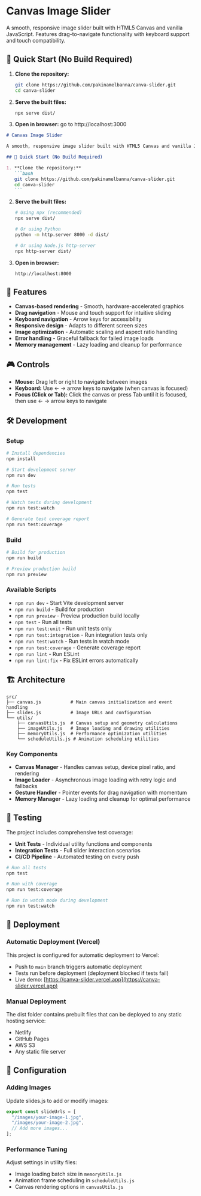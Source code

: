 # Canvas Image Slider

A smooth, responsive image slider built with HTML5 Canvas and vanilla JavaScript. Features drag-to-navigate functionality with keyboard support and touch compatibility.

## 🚀 Quick Start (No Build Required)

1. **Clone the repository:**
   ```bash
   git clone https://github.com/pakinamelbanna/canva-slider.git
   cd canva-slider
   ```
2. **Serve the built files:**

   ```bash
   npx serve dist/
   ```

3. **Open in browser:**
   go to http://localhost:3000

````markdown
# Canvas Image Slider

A smooth, responsive image slider built with HTML5 Canvas and vanilla JavaScript. Features drag-to-navigate functionality with keyboard support and touch compatibility.

## 🚀 Quick Start (No Build Required)

1. **Clone the repository:**
   ```bash
   git clone https://github.com/pakinamelbanna/canva-slider.git
   cd canva-slider
   ```
````

2. **Serve the built files:**

   ```bash
   # Using npx (recommended)
   npx serve dist/

   # Or using Python
   python -m http.server 8000 -d dist/

   # Or using Node.js http-server
   npx http-server dist/
   ```

3. **Open in browser:**
   ```
   http://localhost:8000
   ```

## 🎯 Features

- **Canvas-based rendering** - Smooth, hardware-accelerated graphics
- **Drag navigation** - Mouse and touch support for intuitive sliding
- **Keyboard navigation** - Arrow keys for accessibility
- **Responsive design** - Adapts to different screen sizes
- **Image optimization** - Automatic scaling and aspect ratio handling
- **Error handling** - Graceful fallback for failed image loads
- **Memory management** - Lazy loading and cleanup for performance

## 🎮 Controls

- **Mouse:** Drag left or right to navigate between images
- **Keyboard:** Use ← → arrow keys to navigate (when canvas is focused)
- **Focus (Click or Tab):** Click the canvas or press Tab until it is focused, then use ← → arrow keys to navigate

## 🛠️ Development

### Setup

```bash
# Install dependencies
npm install

# Start development server
npm run dev

# Run tests
npm test

# Watch tests during development
npm run test:watch

# Generate test coverage report
npm run test:coverage
```

### Build

```bash
# Build for production
npm run build

# Preview production build
npm run preview
```

### Available Scripts

- `npm run dev` - Start Vite development server
- `npm run build` - Build for production
- `npm run preview` - Preview production build locally
- `npm test` - Run all tests
- `npm run test:unit` - Run unit tests only
- `npm run test:integration` - Run integration tests only
- `npm run test:watch` - Run tests in watch mode
- `npm run test:coverage` - Generate coverage report
- `npm run lint` - Run ESLint
- `npm run lint:fix` - Fix ESLint errors automatically

## 🏗️ Architecture

```
src/
├── canvas.js           # Main canvas initialization and event handling
├── slides.js           # Image URLs and configuration
└── utils/
    ├── canvasUtils.js  # Canvas setup and geometry calculations
    ├── imageUtils.js   # Image loading and drawing utilities
    ├── memoryUtils.js  # Performance optimization utilities
    └── scheduleUtils.js # Animation scheduling utilities
```

### Key Components

- **Canvas Manager** - Handles canvas setup, device pixel ratio, and rendering
- **Image Loader** - Asynchronous image loading with retry logic and fallbacks
- **Gesture Handler** - Pointer events for drag navigation with momentum
- **Memory Manager** - Lazy loading and cleanup for optimal performance

## 🧪 Testing

The project includes comprehensive test coverage:

- **Unit Tests** - Individual utility functions and components
- **Integration Tests** - Full slider interaction scenarios
- **CI/CD Pipeline** - Automated testing on every push

```bash
# Run all tests
npm test

# Run with coverage
npm run test:coverage

# Run in watch mode during development
npm run test:watch
```

## 🚢 Deployment

### Automatic Deployment (Vercel)

This project is configured for automatic deployment to Vercel:

- Push to `main` branch triggers automatic deployment
- Tests run before deployment (deployment blocked if tests fail)
- Live demo: [https://canva-slider.vercel.app](https://canva-slider.vercel.app)

### Manual Deployment

The dist folder contains prebuilt files that can be deployed to any static hosting service:

- Netlify
- GitHub Pages
- AWS S3
- Any static file server

## 🔧 Configuration

### Adding Images

Update slides.js to add or modify images:

```javascript
export const slideUrls = [
  "/images/your-image-1.jpg",
  "/images/your-image-2.jpg",
  // Add more images...
];
```

### Performance Tuning

Adjust settings in utility files:

- Image loading batch size in `memoryUtils.js`
- Animation frame scheduling in `scheduleUtils.js`
- Canvas rendering options in `canvasUtils.js`
